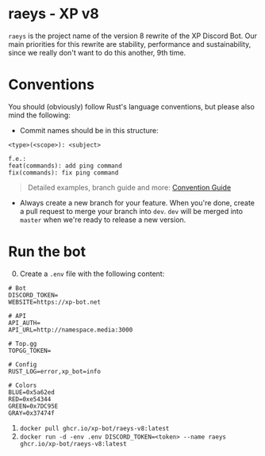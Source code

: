 # raeys - XP v8
`raeys` is the project name of the version 8 rewrite of the XP Discord Bot.
Our main priorities for this rewrite are stability, performance and sustainability, since we really don't want to do this another, 9th time.

# Conventions
You should (obviously) follow Rust's language conventions, but please also mind the following:
- Commit names should be in this structure: 
```
<type>(<scope>): <subject>

f.e.:
feat(commands): add ping command
fix(commands): fix ping command
```
> Detailed examples, branch guide and more: [Convention Guide](https://dev.to/varbsan/a-simplified-convention-for-naming-branches-and-commits-in-git-il4)
- Always create a new branch for your feature. When you're done, create a pull request to merge your branch into `dev`. `dev` will be merged into `master` when we're ready to release a new version.

# Run the bot
0. Create a `.env` file with the following content:
```env
# Bot
DISCORD_TOKEN=
WEBSITE=https://xp-bot.net

# API
API_AUTH=
API_URL=http://namespace.media:3000

# Top.gg
TOPGG_TOKEN=

# Config
RUST_LOG=error,xp_bot=info

# Colors
BLUE=0x5a62ed
RED=0xe54344
GREEN=0x7DC95E
GRAY=0x37474f
```

1. `docker pull ghcr.io/xp-bot/raeys-v8:latest`
2. `docker run -d -env .env DISCORD_TOKEN=<token> --name raeys ghcr.io/xp-bot/raeys-v8:latest`


